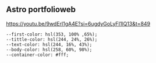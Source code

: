 ## Astro portfolioweb

https://youtu.be/9wdErl1gA4E?si=6ugdyGoLyFI1lQ13&t=849


    --first-color: hsl(353, 100% ,65%);
    --tittle-color: hsl(244, 24%, 26%);
    --text-color: hsl(244, 16%, 43%);
    --body-color: hsl(258, 60%, 98%);
    --container-color: #fff;